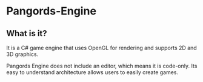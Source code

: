 # Pangords-Engine
## What is it?
It is a C# game engine that uses OpenGL for rendering and supports 2D and 3D graphics.

Pangords Engine does not include an editor, which means it is code-only. Its easy to understand architecture allows users to easily create games.
